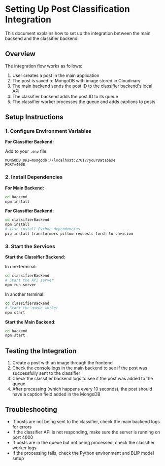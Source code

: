 # Setting Up Post Classification Integration

This document explains how to set up the integration between the main backend and the classifier backend.

## Overview

The integration flow works as follows:

1. User creates a post in the main application
2. The post is saved to MongoDB with image stored in Cloudinary
3. The main backend sends the post ID to the classifier backend's local API
4. The classifier backend adds the post ID to its queue
5. The classifier worker processes the queue and adds captions to posts

## Setup Instructions

### 1. Configure Environment Variables

**For Classifier Backend:**

Add to your `.env` file:
```
MONGODB_URI=mongodb://localhost:27017/yourDatabase
PORT=4000
```

### 2. Install Dependencies

**For Main Backend:**
```bash
cd backend
npm install
```

**For Classifier Backend:**
```bash
cd classifierBackend
npm install
# Also install Python dependencies
pip install transformers pillow requests torch torchvision
```

### 3. Start the Services

**Start the Classifier Backend:**

In one terminal:
```bash
cd classifierBackend
# Start the API server
npm run server
```

In another terminal:
```bash
cd classifierBackend
# Start the queue worker
npm start
```

**Start the Main Backend:**
```bash
cd backend
npm start
```

## Testing the Integration

1. Create a post with an image through the frontend
2. Check the console logs in the main backend to see if the post was successfully sent to the classifier
3. Check the classifier backend logs to see if the post was added to the queue
4. After processing (which happens every 10 seconds), the post should have a caption field added in the MongoDB

## Troubleshooting

- If posts are not being sent to the classifier, check the main backend logs for errors
- If the classifier API is not responding, make sure the server is running on port 4000
- If posts are in the queue but not being processed, check the classifier worker logs
- If the processing fails, check the Python environment and BLIP model setup 